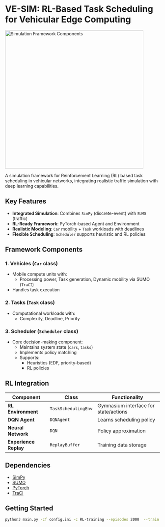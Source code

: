 # VE-SIM: RL-Based Task Scheduling for Vehicular Edge Computing

<img src="figures/components.png" alt="Simulation Framework Components" width="450" />

A simulation framework for Reinforcement Learning (RL) based task scheduling in vehicular networks, integrating realistic traffic simulation with deep learning capabilities.

## Key Features

- **Integrated Simulation**: Combines `SimPy` (discrete-event) with `SUMO` (traffic)
- **RL-Ready Framework**: PyTorch-based Agent and Environment
- **Realistic Modeling**: `Car` mobility + `Task` workloads with deadlines
- **Flexible Scheduling**: `Scheduler` supports heuristic and RL policies

## Framework Components

### 1. Vehicles (`Car` class)
- Mobile compute units with:
  - Processing power, Task generation, Dynamic mobility via SUMO (`TraCI`)
- Handles task execution

### 2. Tasks (`Task` class)
- Computational workloads with:
  - Complexity, Deadline, Priority

### 3. Scheduler (`Scheduler` class)
- Core decision-making component:
  - Maintains system state (`cars`, `tasks`)
  - Implements policy matching
  - Supports:
    - Heuristics (EDF, priority-based)
    - RL policies

## RL Integration

| Component              | Class               | Functionality                         |
|------------------------|---------------------|---------------------------------------|
| **RL Environment**     | `TaskSchedulingEnv` | Gymnasium interface for state/actions |
| **DQN Agent**          | `DQNAgent`          | Learns scheduling policy              |
| **Neural Network**     | `DQN`               | Policy approximation                  |
| **Experience Replay**  | `ReplayBuffer`      | Training data storage                 |

## Dependencies

- [SimPy](https://simpy.readthedocs.io/en/latest/)
- [SUMO](https://eclipse.dev/sumo/)
- [PyTorch](https://pytorch.org/)
- [TraCI](https://sumo.dlr.de/docs/TraCI.html)

## Getting Started

```bash
python3 main.py -cf config.ini -c RL-training --episodes 2000  --train
